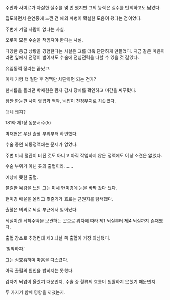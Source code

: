 주안과 사미르가 자잘한 실수를 몇 번 했지만 그의 능력은 실수를 만회하고도 남았다.

집도하면서 은연중에 느낀 건 해외 파병이 확실한 도움이 됐다는 점이었다.

주변에 기댈 사람이 없다는 사실.

오롯이 모든 수술을 책임져야 한다는 사실.

다양한 응급 상황을 경험한다는 사실은 그를 더욱 단단하게 만들었다. 지금 같은 마음이라면 옆에서 전쟁이 벌어져도 수술에 전심전력을 다할 수 있을 것 같았다.

유입동맥 정리는 끝났고.

이제 기형 핵 절단 후 정맥만 차단하면 되는 건가?

한시름을 돌리던 박재현은 환자 감시 장치를 확인하고 미간을 찌푸렸다.

잠깐 한눈판 사이 혈압과 맥박, 뇌압이 천정부지로 치솟았다.

대체 왜지?

181화 제1장 동분서주(5)

박재현은 우선 출혈 부위부터 확인했다.

수술 중인 뇌동정맥에는 문제가 없었다.

주변 미세 혈관이 터진 것도 아니고 아직 작업하지 않은 정맥에도 이상 소견은 없었다.

수술 부위가 아닌 곳의 출혈이라…….

예상치 못한 출혈.

불길한 예감을 느낀 그는 미세 현미경에 눈을 바짝 갔다 댔다.

현미경 배율을 올리고 핏줄기가 흐르는 근원지를 탐색했다.

출혈은 의외로 뇌실 부근에서 일어났다.

뇌실이란 뇌척수액을 보관하는 곳으로 위치에 따라 제1 뇌실부터 제4 뇌실까지 존재했다.

출혈 장소로 추정컨대 제3 뇌실 쪽 출혈이 가장 의심됐다.

‘침착하자.’

그는 심호흡하며 마음을 다스렸다.

아직 출혈의 원인을 밝히지는 못했다.

갑자기 뇌압이 올랐기 때문인지, 수술 중 혈류의 흐름이 원활하지 못했기 때문인지.

두 가지가 함께 영향을 끼쳤는지.